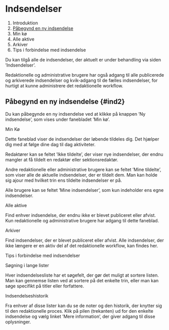 # Indsendelser

1. Introduktion
2. [Påbegynd en ny indsendelse](/ind2)
3. Min kø
4. Alle aktive
5. Arkiver
6. Tips i forbindelse med indsendelse

Du kan tilgå alle de indsendelser, der aktuelt er under behandling via siden ’Indsendelser’.

Redaktionelle og administrative brugere har også adgang til alle publicerede og arkiverede indsendelser og kvik-adgang til de fælles indsendelser, for hurtigt at kunne administrere det redaktionelle workflow.

## Påbegynd en ny indsendelse {#ind2}

Du kan påbegynde en ny indsendelse ved at klikke på knappen ’Ny indsendelse’, som vises under fanebladet ’Min kø’.

Min Kø

Dette faneblad viser de indsendelser der løbende tildeles dig. Det hjælper dig med at følge dine dag til dag aktiviteter.

Redaktører kan se feltet ’Ikke tildelte’, der viser nye indsendelser, der endnu mangler at få tildelt en redaktør eller sektionsredaktør.

Andre redaktionelle eller administrative brugere kan se feltet ’Mine tildelte’, som viser alle de aktuelle indsendelser, der er tildelt dem. Man kan holde sig ajour med hvilket trin ens tildelte indsendelser er på.

Alle brugere kan se feltet ’Mine indsendelser’, som kun indeholder ens egne indsendelser.

Alle aktive

Find enhver indsendelse, der endnu ikke er blevet publiceret eller afvist. Kun redaktionelle og administrative brugere har adgang til dette faneblad.

Arkiver

Find indsendelser, der er blevet publiceret eller afvist. Alle indsendelser, der ikke længere er en aktiv del af det redaktionelle workflow, kan findes her.

Tips i forbindelse med indsendelser

Søgning i lange lister

Hver indsendelsesliste har et søgefelt, der gør det muligt at sortere listen. Man kan gennemse listen ved at sortere på det enkelte trin, eller man kan søge specifikt på titler eller forfattere.

Indsendelseshistorik

Fra enhver af disse lister kan du se de noter og den historik, der knytter sig til den redaktionelle proces. Klik på pilen \(trekanten\) ud for den enkelte indsendelse og vælg linket ’Mere information’, der giver adgang til disse oplysninger.

